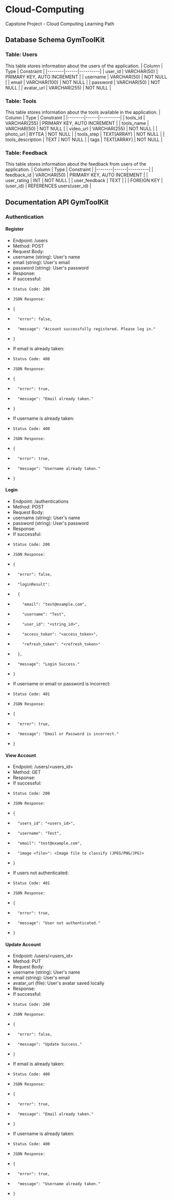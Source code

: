 # Cloud-Computing
Capstone Project - Cloud Computing Learning Path

## Database Schema GymToolKit
### Table: Users
This table stores information about the users of the application.
| Column   | Type | Constraint     |
|--------|------|----------|
| user_id   | VARCHAR(50)   | PRIMARY KEY, AUTO INCREMENT  |
| username   | VARCHAR(50)   | NOT NULL  |
| email    | VARCHAR(100)   | NOT NULL |
| password   | VARCHAR(50)   | NOT NULL  |
| avatar_url    | VARCHAR(255)   | NOT NULL |

### Table: Tools
This table stores information about the tools available in the application.
| Column   | Type | Constraint     |
|--------|------|----------|
| tools_id   | VARCHAR(255)   | PRIMARY KEY, AUTO INCREMENT  |
| tools_name   | VARCHAR(50)   | NOT NULL  |
| video_url    | VARCHAR(255)   | NOT NULL |
| photo_url   | BYTEA   | NOT NULL  |
| tools_step    | TEXT[ARRAY]   | NOT NULL |
| tools_description    | TEXT   | NOT NULL |
| tags    | TEXT[ARRAY]   | NOT NULL |

### Table: Feedback
This table stores information about the feedback from users of the application.
| Column   | Type | Constraint     |
|--------|------|----------|
| feedback_id   | VARCHAR(50)   | PRIMARY KEY, AUTO INCREMENT  |
| user_rating    | INT   | NOT NULL |
| user_feedback   | TEXT   |   |
| FOREIGN KEY   | (user_id)   | REFERENCES users(user_id)  |

## Documentation API GymToolKit
### Authentication
#### Register
* Endpoint: /users
* Method: POST
* Request Body:
*   username (string): User's name
*   email (string): User's email
*   password (string): User's password
* Response:
*   If successful:
*     Status Code: 200
*     JSON Response:
*     {
*       "error": false,
*       "message": "Account successfully registered. Please log in."
*     }
*   If email is already taken:
*     Status Code: 400
*     JSON Response:
*     {
*       "error": true,
*       "message": "Email already taken."
*     }
*   If username is already taken:
*     Status Code: 400
*     JSON Response:
*     {
*       "error": true,
*       "message": "Username already taken."
*     }

#### Login
* Endpoint: /authentications
* Method: POST
* Request Body:
*   username (string): User's name
*   password (string): User's password
* Response:
*   If successful:
*     Status Code: 200
*     JSON Response:
*     {
*       "error": false,
*       "loginResult":
*       {
*         "email": "test@example.com",
*         "username": "Test",
*         "user_id": "<string_id>",
*         "access_token": "<access_token>",
*         "refresh_token": "<refresh_token>"
*       },
*       "message": "Login Success."
*     }
*   If username or email or password is incorrect:
*     Status Code: 401
*     JSON Response:
*     {
*       "error": true,
*       "message": "Email or Password is incorrect."
*     }

#### View Account
* Endpoint: /users/<users_id>
* Method: GET
* Response:
*   If successful:
*     Status Code: 200
*     JSON Response:
*     {
*       "users_id": "<users_id>",
*       "username": "Test",
*       "email": "test@example.com",
*       "image <file>": <Image file to classify (JPEG/PNG/JPG)>
*     }
*   If users not authenticated:
*     Status Code: 401
*     JSON Response:
*     {
*       "error": true,
*       "message": "User not authenticated."
*     }

#### Update Account
* Endpoint: /users/<users_id>
* Method: PUT
* Request Body:
*   username (string): User's name
*   email (string): User's email
*   avatar_url (file): User's avatar saved locally
* Response:
*   If successful:
*     Status Code: 200
*     JSON Response:
*     {
*       "error": false,
*       "message": "Update Success."
*     }
*   If email is already taken:
*     Status Code: 400
*     JSON Response:
*     {
*       "error": true,
*       "message": "Email already taken."
*     }
*   If username is already taken:
*     Status Code: 400
*     JSON Response:
*     {
*       "error": true,
*       "message": "Username already taken."
*     }
